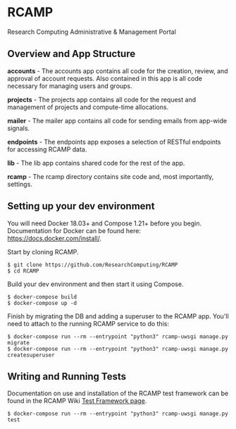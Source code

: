 # RCAMP
Research Computing Administrative &amp; Management Portal

## Overview and App Structure

**accounts** - The accounts app contains all code for the creation, review, and approval of account requests. Also contained in this app is all code necessary for managing users and groups.

**projects** - The projects app contains all code for the request and management of projects and compute-time allocations.

**mailer** - The mailer app contains all code for sending emails from app-wide signals.

**endpoints** - The endpoints app exposes a selection of RESTful endpoints for accessing RCAMP data.

**lib** - The lib app contains shared code for the rest of the app.

**rcamp** - The rcamp directory contains site code and, most importantly, settings.

## Setting up your dev environment
You will need Docker 18.03+ and Compose 1.21+ before you begin. Documentation for Docker can be found here: https://docs.docker.com/install/.

Start by cloning RCAMP.
```
$ git clone https://github.com/ResearchComputing/RCAMP
$ cd RCAMP
```

Build your dev environment and then start it using Compose.
```
$ docker-compose build
$ docker-compose up -d
```

Finish by migrating the DB and adding a superuser to the RCAMP app. You'll need to attach to the running RCAMP service to do this:
```
$ docker-compose run --rm --entrypoint "python3" rcamp-uwsgi manage.py migrate
$ docker-compose run --rm --entrypoint "python3" rcamp-uwsgi manage.py createsuperuser
```

## Writing and Running Tests
Documentation on use and installation of the RCAMP test framework can be found in the RCAMP Wiki [Test Framework page](https://github.com/ResearchComputing/RCAMP/wiki/Test-Framework).

```
$ docker-compose run --rm --entrypoint "python3" rcamp-uwsgi manage.py test
```
